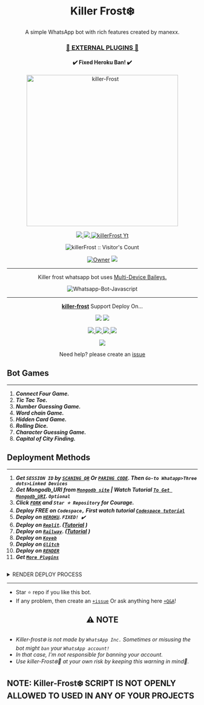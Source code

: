  <h1 align="center"> Killer Frost❄️  </h1> 
<p align="center"> A simple WhatsApp bot with rich features created by manexx. </p>

 
<h3 align="center"> <a href="https://github.com/Manexxxx/Killer frost Media">🍫 EXTERNAL PLUGINS 🍫</a></h3> 

<h4 align="center"> ✔️ Fixed Heroku Ban! ✔️</h4> 


<p align="center">
  <a href="https://youtube.com/@manexxxx">
    <img alt="killer-Frost" height="400" src="https://telegra.ph/file/440377d1c5a39c3e6930d.jpg">
  </a>
</p>
    
   
   
<p align="center">
   <a href="https://github.com/Manexxxx/killer-Frost/fork">
    <img src="https://img.shields.io/github/forks/Manexxxx/killer-Frost?style=flat-square&logo=github&color=darkred">
   </a>
  <a href="https://github.com/Manexxxx/Killer-Frost/stargazers"> 
     <img src="https://img.shields.io/github/stars/Manexxxx/killer-Frost?style=flat-square&logo=github&color=darkred">
 </a>



  <a aria-label="Killer frost is free to use" href="https://youtube.com/@killer frost" target="_blank">
    <img alt="killerFrost Yt" src="https://img.shields.io/youtube/channel/subscribers/UCU071AMRqcd5mfTdCgJFwPg" target="_blank" />
  </a>

</p>
<p align="center"><img src="https://profile-counter.glitch.me/{killerFrost}/count.svg" alt="killerFrost :: Visitor's Count" /></p>

<p align="center">

 <a href="https://github.com/Manexxxx">
 <img title="Owner" src="https://img.shields.io/badge/Manexxxx-darkred?style=flat-square&logo=github&label=owner"></a>
   <a href="https://github.com/Manexxxx">
    <img src="https://img.shields.io/github/followers/Manexxxx?style=flat-square&logo=github&color=blue">
  </a>
  

 
 </p>





---




<p align="center"> Killer frost whatsapp bot uses
  <a href="https://github.com/adiwajshing/Baileys">Multi-Device Baileys.</a>
</p>
<p align="center">
  <img title="Whatsapp-Bot-Javascript" src="https://img.shields.io/badge/Javascript-363303?style=for-the-badge&logo=javascript&logoColor=c6c631"></img>
</p>

---

<p align="center">
  <a href="https://github.com/Manexxxx/killer-Frost"><b>killer-frost</b></a> Support Deploy On...
</p>

<p align="center">
  <a href="https://github.com/Manexxxx/killer-frost/blob/main/temp/deploy-on-vps.md"><img src="https://img.shields.io/badge/self hosting-3d1513?style=for-the-badge&logo=serverless&logoColor=FD5750"></a>
  <a href="https://frost❄️-web01.vercel.app/deploy?platform=railway"><img src="https://img.shields.io/badge/railway-3e164f?style=for-the-badge&logo=railway&logoColor=0B0D0E"></a>
</p>
<p align="center">
  <a href="https://frost❄️-web01.vercel.app/deploy?platform=heroku"> <img src="https://img.shields.io/badge/heroku-9d7acc?style=for-the-badge&logo=heroku&logoColor=430098"> </a>
  <a href="https://frost❄️-web01.vercel.app/deploy?platform=repl"  > <img src="https://img.shields.io/badge/replit-253c99?style=for-the-badge&logo=replit&logoColor=F26207"> </a>
  <a href="https://frost❄️-web01.vercel.app/deploy?platform=koyeb" > <img src="https://img.shields.io/badge/koyeb-033604?style=for-the-badge&logo=koyeb&logoColor=white">    </a>
 <a href="https://frost❄️-web01.vercel.app/deploy?platform=glitch" > <img src="https://img.shields.io/badge/glitch-033604?style=for-the-badge&logo=glitch&logoColor=darkred"></a>
</p>
<p align="center">
  <a href="https://youtu.be/3NdJb6_1cJM"><img src="https://img.shields.io/badge/CodeSpace-green?colorA=%23ff000&colorB=%23017e40&style=for-the-badge&logo=git&logoColor=white"></a>
</p>
<p align="center">Need help? please create an <a href="https://github.com/Manexxxx//killer Frost">issue</a></p>

 



## Bot Games
---
1. ***Connect Four Game.***
2.  ***Tic Tac Toe.***
3.  ***Number Guessing Game.***
4.  ***Word chain Game.***
5.  ***Hidden Card Game.***
6.  ***Rolling Dice.***
7.  ***Character Guessing Game.***
8.  ***Capital of City Finding.***
##


 




    
   
## Deployment Methods
---
1.  ***Get `SESSION ID` by [`SCANING QR`](https://suhail-md-vtsf.onrender.com/) Or [`PARING CODE`](https://suhail-md-vtsf.onrender.com/code). Then `Go-to Whatapp>Three dots>Linked Devices`***
2.  ***Get Mongodb_URI from [`Mongodb site`](https://www.mongodb.com/) | Watch Tutorial [`To Get Mongodb_URI`](https://youtu.be/4YEUtGlqkl4). `Optional`***
3.  ***Click [`FORK`](https://github.com/Manexxxx/Killer-frost/fork) and `Star ⭐ Repository` for Courage.***
4.  ***Deploy FREE on `Codespace,` First watch tutorial [`Codespace tutorial`](https://youtu.be/3NdJb6_1cJM)***
5.  ***Deploy on [`HEROKU`](https://suhail-web01.vercel.app/deploy?platform=suhail).  `FIXED! ✔️`***
6.  ***Deploy on [`Replit`](https://killer-frostt.vercel.app/deploy?platform=repl). ([Tutorial](https://youtu.be/hPXU9OjMryQ) )***
7.  ***Deploy on [`Railway`](https://railway.app/?referralCode=jDDNQq). ([Tutorial](https://youtu.be/iGVdsK4qmcc) )***
8.  ***Deploy on [`Koyeb`](https://killer-frostt.vercel.app/deploy?platform=koyeb)***
9. ***Deploy on [`Glitch`](https://frost-web01.vercel.app/deploy?platform=glitch)***
10. ***Deploy on [`RENDER`](https://frost-web01.vercel.app/deploy?on=render)***
10. ***Get [`More Plugins`](https://github.com/Manexxxx/killer-frost-Media)***
##

 <details close>
<summary>RENDER DEPLOY PROCESS</summary>
   
    1: Click "NEW".
    2: Select "Web Service".
    3: Click "Build and deploy from a Git repository".
    4: Now Choose this forked git repo from list.
    5: And JUST CLICK "Connect". 
   </details>


---


- Star ⭐ repo if you like this bot.
- If any problem, then create an [`+issue`](https://github.com/Manexxxx/killer-frost/issues/new) Or ask anything here [`+Q&A`](https://github.com/Manexxxx/Killer-frost/discussions/new?category=q-a)!




<h2 align="center"> ⚠️ NOTE  </h2>

   
## 

- *Killer-frost❄️ is not made by `WhatsApp Inc.` Sometimes or misusing the bot might `ban` your `WhatsApp account!`*
- *In that case, I'm not responsible for banning your account.*
- *Use killer-Frost❄️🥂 at your own risk by keeping this warning in mind🥂.*



## NOTE: Killer-Frost❄️ SCRIPT IS NOT OPENLY ALLOWED TO USED IN ANY OF YOUR PROJECTS
